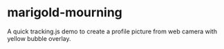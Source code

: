 # marigold-mourning
A quick tracking.js demo to create a profile picture from web camera with yellow bubble overlay.
